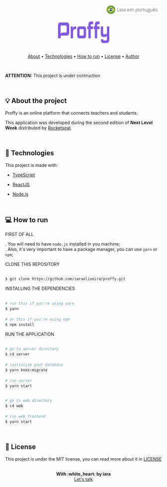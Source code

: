 <div align="right" >
  <a href="./README.pt.md">
    <img src="./.github/lg-button-pt.png" alt="pt-br" width="180px" ></img>
  </a>
</div>
<br/>

<div align="center">
 <img src="./.github/logo.png" alt="Proffy" />
</div>


<br/>
<p align="center">
 <a href="#about">About</a>  • 
 <a href="#technologies">Technologies</a>  •  
 <a href="#how-to-run">How to run</a>  •  
 <a href="#license">License</a>  •  
 <a href="#author">Author</a>
</p>


<br/>
<p><strong>ATTENTION:</strong> This project is under contruction</p>
<br/>

<a name="about"/>

## :bulb: About the project

Proffy is an online platform that connects teachers and students.

This application was developed during the second edition of <strong>Next Level Week</strong> distributed by [Rocketseat](https://rocketseat.com.br/).


<br/>
<a name="technologies"/>

## :rocket: Technologies

This project is made with:

-  [TypeScript](https://www.typescriptlang.org/)

-  [ReactJS](https://reactjs.org/)

-  [Node.js](https://nodejs.org/en/)

<!-- -  [React Native](https://reactnative.dev/) -->


<br/>
<a name="how-to-run"/>

## :computer: How to run


FIRST OF ALL

. You will need to have `node.js` installed in you machine; <br/>
. Also, it's very important to have a package manager, you can use `yarn` or `npm`; <br/>


CLONE THIS REPOSITORY

```sh

$ git clone https://github.com/iaraoliveira/proffy.git

```

INSTALLING THE DEPENDENCIES

```sh

# run this if you're using yarn
$ yarn

# or this if you're using npm
$ npm install

```

RUN THE APPLICATION

```sh

# go to server directory
$ cd server

# initialize your database
$ yarn knex:migrate

# run server
$ yarn start

```

```sh

# go to web directory
$ cd web

# run web frontend
$ yarn start

```

<br/>
<a name="license"/>

## :notebook_with_decorative_cover: License

This project is under the MIT license, you can read more about it in [LICENSE](../LICENSE)


<br/>
<a name="author"/>

<div align='center'>
  <strong>With :white_heart: by iara</strong>
  <br/>
  <a href="https://www.linkedin.com/in/iara/">Let's talk</a>
</div>


